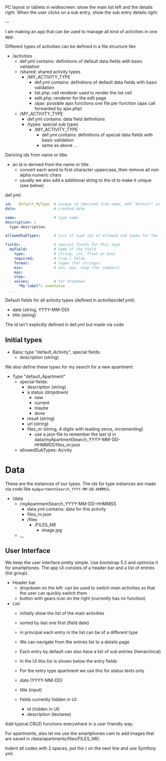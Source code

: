 
PC layout or tablets in widescreen: show the main list left and the details right. When the user clicks on a sub entry, show the sub entry details right.

 --

I am making an app that can be used to manage all kind of activities in one app.

Different types of activities can be defined in a file structure like

- /activities
  - def.yml contains: definitions of default data fields with basic validation
  - /shared: shared activity types
    - /MY_ACTIVITY_TYPE
      - def.yml contains: definitions of default data fields with basic validation
      - list.php: cell renderer used to render the list cell
      - edit.php: renderer for the edit page
      - /ajax: possible ajax functions one file per function (ajax call forwarded by ajax.php)
  - /MY_ACTIVITY_TYPE
    - def.yml contains: data field definitions
    - /types: special sub types
      - /MY_ACTIVITY_TYPE
        - def.yml contains: definitions of special data fields with basic validation
        - same as above ...

Deriving ids from name or title:

- an id is derived from the name or title
  - convert each word to first character uppercase, then remove all non alpha numeric chars
  - usually we also add a additional string to the id to make it unique (see below)

def.yml:

```yml
id:   default_MyType  # unique id (derived from name, add "default" in front which is currently the only user)
date:                 # created date

name:                 # type name
description: |
  type description

allowedSubTypes:      # list of type ids of allowed sub types for the list

fields:               # special fields for this type
  myField:            # name of the field
    type:             # string, int, float or bool
    required:         # true | false
    format:           # regex (for strings)
    min:              # min, max, step (for numbers)
    max: 
    step: 
    values:           # for dropdown
      "My label": someValue 
  ...
```

Default fields for all activity types (defined in activities/def.yml):

- date (string, YYYY-MM-DD)
- title (string)

The id isn't explicitly defined in def.yml but made via code

## Initial types

- Baisc type "default_Activity", special fields:
  - description (string)

We also define these types for my search for a new apartment:

- Type "default_Apartment"
  - special fields:
    - description (string)
    - a status (dropdown)
      - new
      - current
      - maybe
      - done
    - result (string)
    - url (string)
    - files_nr (string, 4 digits with leading zeros, incrementing)
      - use a json file to remember the last id in data/myApartmentSearch_YYYY-MM-DD-HHMMSS/files_nr.json
  - allowedSubTypes: Acivity

# Data

These are the instances of our types. The ids for type instances are made via code like `myApartmentSearch_YYYY-MM-DD-HHMMSS`.

- /data
  - /myApartmentSearch_YYYY-MM-DD-HHMMSS
    - data.yml contains: data for this activity
    - files_nr.json
    - /files
      - /FILES_NR
        - image.jpg
  - ,,,

## User Interface

We keep the user interface pretty simple. Use bootstrap 5.3 and optimize it for smartphones. The app UI consists of a header bar and a list of entries (list group).

- Header bar
  - dropdown on the left: can be used to switch main activities so that the user can quickly switch them
  - button with gears icon on the right (currently has no function)
- List
  - initially show the list of the main activities
  - sorted by last one first (field date)
  - in principal each entry in the list can be of a different type

  - We can navigate from the entries list to a details page
  - Each entry by default can also have a list of sub entries (hierarchical)
  - In the UI this list is shown below the entry fields
  - For the entry type apartment we use this for status texts only

  - date (YYYY-MM-DD)
  - title (input)
  - fields currently hidden in UI:
    - id (hidden in UI)
    - description (textarea)

Add typical CRUD functions everywhere in a user friendly way.

For apartments, also let me use the smartphones cam to add images that are saved in /data/apartments/files/FILES_NR/.

Indent all codes with 2 spaces, put the { on the next line and use Symfony yml.
